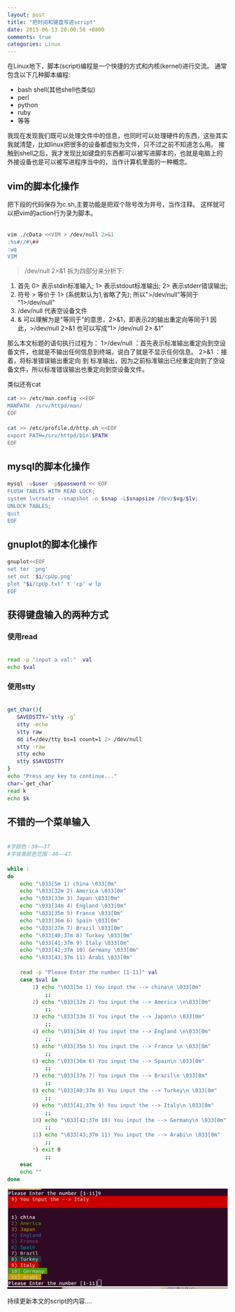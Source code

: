 ```yaml
---
layout: post
title: "把时间和键盘写进script"
date: 2015-06-13 20:00:58 +0800
comments: true
categories: Linux
---
```


在Linux地下，脚本(script)编程是一个快捷的方式和内核(kernel)进行交流。
通常包含以下几种脚本编程:

+ bash shell(其他shell也类似)
+ perl
+ python
+ ruby
+ 等等

我现在发现我们既可以处理文件中的信息，也同时可以处理硬件的东西，这些其实我就清楚，比如linux把很多的设备都虚拟为文件，只不过之前不知道怎么用。
接触到shell之后，我才发现比如键盘的东西都可以被写进脚本的，也就是电脑上的外接设备也是可以被写进程序当中的，当作计算机里面的一种概念。
<!--more-->


## vim的脚本化操作
把下段的代码保存为c.sh,主要功能是把双个除号改为井号，当作注释。
这样就可以把vim的action行为录为脚本。
``` sh

vim ./cData <<VIM > /dev/null 2>&1 
:%s#//#\##
:wq 
VIM 
```
>/dev/null 2>&1  拆为四部分来分析下:

1. 首先 0> 表示stdin标准输入; 1> 表示stdout标准输出; 2> 表示stderr错误输出; 
2. 符号 >  等价于 1> (系统默认为1,省略了先); 所以">/dev/null"等同于 "1>/dev/null"
3. /dev/null 代表空设备文件
4. & 可以理解为是"等同于"的意思，2>&1，即表示2的输出重定向等同于1
因此，>/dev/null 2>&1 也可以写成“1> /dev/null 2> &1”

那么本文标题的语句执行过程为：
1>/dev/null ：首先表示标准输出重定向到空设备文件，也就是不输出任何信息到终端，说白了就是不显示任何信息。
2>&1 ：接着，将标准错误输出重定向 到 标准输出，因为之前标准输出已经重定向到了空设备文件，所以标准错误输出也重定向到空设备文件。

类似还有cat

``` sh
cat >> /etc/man.config <<EOF
MANPATH  /srv/httpd/man/
EOF

cat >> /etc/profile.d/http.sh <<EOF
export PATH=/srv/httpd/bin:$PATH
EOF
```

## mysql的脚本化操作

``` sh
mysql -u$user -p$password << EOF  
FLUSH TABLES WITH READ LOCK;  
system lvcreate --snapshot -n $snap -L$snapsize /dev/$vg/$lv;  
UNLOCK TABLES;  
quit  
EOF 
```
## gnuplot的脚本化操作

``` sh
gnuplot<<EOF   
set ter 'png'   
set out '$i/cpUp.png'  
plot "$i/cpUp.txt" t 'cp' w lp  
EOF 
```



## 获得键盘输入的两种方式

### 使用read
```sh

read -p "input a val:"  val
echo $val

```

### 使用stty

``` sh

get_char(){
   SAVEDSTTY=`stty -g`
   stty -echo
   stty raw
   dd if=/dev/tty bs=1 count=1 2> /dev/null
   stty -raw
   stty echo
   stty $SAVEDSTTY
}
echo "Press any key to continue..."
char=`get_char`
read k
echo $k
```

## 不错的一个菜单输入

``` sh

#字颜色：30—–37  
#字背景颜色范围：40—–47 

while :
do
    echo "\033[5m 1) china \033[0m" 
    echo "\033[32m 2) America \033[0m" 
    echo "\033[33m 3) Japan \033[0m" 
    echo "\033[34m 4) England \033[0m" 
    echo "\033[35m 5) France \033[0m" 
    echo "\033[36m 6) Spain \033[0m" 
    echo "\033[37m 7) Brazil \033[0m" 
    echo "\033[40;37m 8) Turkey \033[0m" 
    echo "\033[41;37m 9) Italy \033[0m" 
    echo "\033[42;37m 10) Germany \033[0m" 
    echo "\033[43;37m 11) Arabi \033[0m" 

    read -p "Please Enter the number [1-11]" val
    case $val in
        1) echo "\033[5m 1) You input the --> china\n \033[0m" 
            ;;
        2) echo "\033[32m 2) You input the --> America \n\033[0m" 
            ;;
        3) echo "\033[33m 3) You input the --> Japan\n \033[0m" 
            ;;
        4) echo "\033[34m 4) You input the --> England \n\033[0m" 
            ;;
        5) echo "\033[35m 5) You input the --> France \n \033[0m" 
            ;;
        6) echo "\033[36m 6) You input the --> Spain\n \033[0m" 
            ;;
        7) echo "\033[37m 7) You input the --> Brazil\n \033[0m" 
            ;;
        8) echo "\033[40;37m 8) You input the --> Turkey\n \033[0m" 
            ;;
        9) echo "\033[41;37m 9) You input the --> Italy\n \033[0m" 
            ;;
        10) echo "\033[42;37m 10) You input the --> Germany\n \033[0m" 
            ;;
        11) echo "\033[43;37m 11) You input the --> Arabi\n \033[0m" 
            ;;
        *) exit 0
            ;;
    esac
    echo ""
done

```

![结果](/images/menu.png)

持续更新本文的script的内容....

